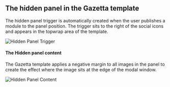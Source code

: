 
The hidden panel in the Gazetta template
----


The hidden panel trigger is automatically created when the user publishes a module to the panel position. The trigger sits to the right of the social icons and appears in the topwrap area of the template.

![Hidden Panel Trigger](../data/gazetta/images/panel/panel-trigger.jpeg)

#### The Hidden panel content

The Gazetta template applies a negative margin to all images in the panel to create the effect where the image sits at the edge of the modal window. 

![Hidden Panel Content](../data/gazetta/images/panel/hidden-panel.jpeg)